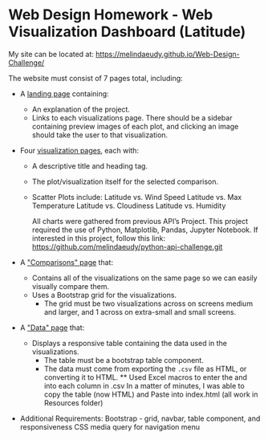 # Web Design Homework - Web Visualization Dashboard (Latitude)

My site can be located at:  https://melindaeudy.github.io/Web-Design-Challenge/

The website must consist of 7 pages total, including:

* A [landing page](https://melindaeudy.github.io/Web-Design-Challenge/) containing:
  * An explanation of the project.
  * Links to each visualizations page. 
  There should be a sidebar containing preview images of each plot, 
		and clicking an image should take the user to that visualization.
* Four [visualization pages](https://melindaeudy.github.io/Web-Design-Challenge/Visualizations/Comparisons.html), each with:
  * A descriptive title and heading tag.
  * The plot/visualization itself for the selected comparison.
  * Scatter Plots include:
	Latitude vs. Wind Speed
	Latitude vs. Max Temperature
	Latitude vs. Cloudiness
	Latitude vs. Humidity

	All charts were gathered from previous API’s Project.  This project 
	required the use of Python, Matplotlib, Pandas, Jupyter Notebook.
	If interested in this project, follow this link: 
	https://github.com/melindaeudy/python-api-challenge.git

* A ["Comparisons" page](https://melindaeudy.github.io/Web-Design-Challenge/Visualizations/Comparisons.html) that:
  * Contains all of the visualizations on the same page so we can easily visually compare them.
  * Uses a Bootstrap grid for the visualizations.
    * The grid must be two visualizations across on screens medium and larger, and 1 across on extra-small and small screens.
* A ["Data" page](https://melindaeudy.github.io/Web-Design-Challenge/Visualizations/Data.html) that:
  * Displays a responsive table containing the data used in the visualizations.
    * The table must be a bootstrap table component. 
    * The data must come from exporting the `.csv` file as HTML, or converting it to HTML. 
	 **	Used Excel macros to enter the <td> and <tr> into each column in .csv
			In a matter of minutes, I was able to copy the table (now HTML) and
			Paste into index.html (all work in Resources folder)


* Additional Requirements: Bootstrap - grid, navbar, table component, and 
responsiveness CSS media query for navigation menu




